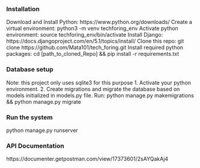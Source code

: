 <h3>Installation</h3>
Download and Install Python: https://www.python.org/downloads/
Create a virtual environment: python3 -m venv techforing_env
Activate python environment: source techforing_env/bin/activate
Install Django: https://docs.djangoproject.com/en/5.1/topics/install/
Clone this repo: git clone https://github.com/Mata101/tech_foring.git
Install required python packages: cd [path_to_cloned_Repo] && pip install -r requirements.txt

<h3>Database setup</h3>
Note: this project only uses sqlite3 for this purpose
1. Activate your python environment.
2. Create migrations and migrate the database based on models initialized in models.py file.
  Run: python manage.py makemigrations && python manage.py migrate

<h3>Run the system</h3>
python manage.py runserver

<h3>API Documentation</h3>
https://documenter.getpostman.com/view/17373601/2sAYQakAj4
